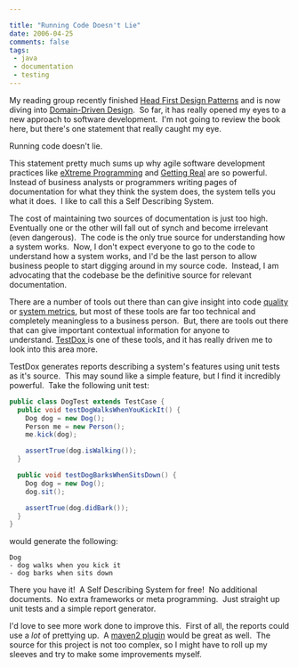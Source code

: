 ```yaml
---

title: "Running Code Doesn't Lie"
date: 2006-04-25
comments: false
tags:
 - java
 - documentation
 - testing
---
```


My reading group recently finished [Head First Design Patterns](http://www.oreilly.com/catalog/hfdesignpat/) and is now diving into [Domain-Driven Design](http://domaindrivendesign.org/book/).  So far, it has really opened my eyes to a new approach to software development.  I'm not going to review the book here, but there's one statement that really caught my eye.



Running code doesn't lie.



This statement pretty much sums up why agile software development practices like [eXtreme Programming](http://www.extremeprogramming.org/) and [Getting Real](https://gettingreal.37signals.com/) are so powerful.  Instead of business analysts or programmers writing pages of documentation for what they think the system does, the system tells you what it does.  I like to call this a Self Describing System.



The cost of maintaining two sources of documentation is just too high.  Eventually one or the other will fall out of synch and become irrelevant (even dangerous).  The code is the only true source for understanding how a system works.  Now, I don't expect everyone to go to the code to understand how a system works, and I'd be the last person to allow business people to start digging around in my source code.  Instead, I am advocating that the codebase be the definitive source for relevant documentation. 



There are a number of tools out there than can give insight into code [quality](http://checkstyle.sourceforge.net/) or [system metrics](http://pmd.sourceforge.net/), but most of these tools are far too technical and completely meaningless to a business person.  But, there are tools out there that can give important contextual information for anyone to understand. [TestDox ](http://agiledox.sourceforge.net/)is one of these tools, and it has really driven me to look into this area more.



TestDox generates reports describing a system's features using unit tests as it's source.  This may sound like a simple feature, but I find it incredibly powerful.  Take the following unit test:



```java
public class DogTest extends TestCase {
  public void testDogWalksWhenYouKickIt() {
    Dog dog = new Dog();
    Person me = new Person();
    me.kick(dog);

    assertTrue(dog.isWalking());
  }

  public void testDogBarksWhenSitsDown() {
    Dog dog = new Dog();
    dog.sit();

    assertTrue(dog.didBark());
  }
}
```

would generate the following:

```
Dog
- dog walks when you kick it
- dog barks when sits down
```


There you have it!  A Self Describing System for free!  No additional documents.  No extra frameworks or meta programming.  Just straight up unit tests and a simple report generator. 


I'd love to see more work done to improve this.  First of all, the reports could use a *lot* of prettying up.  A [maven2 plugin](http://maven.apache.org) would be great as well.  The source for this project is not too complex, so I might have to roll up my sleeves and try to make some improvements myself. 


